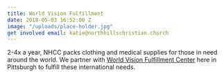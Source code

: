 ```yaml
---
title: World Vision Fulfillment
date: 2018-05-03 16:52:00 Z
image: "/uploads/place-holder.jpg"
get involved email: katie@northhillschristian.church
---
```


2-4x a year, NHCC packs clothing and medical supplies for those in need around the world. We partner with [World Vision Fulfillment Center](http://www.worldvisionusprograms.org/pittsburgh_volunteer.php) here in Pittsburgh to fulfill these international needs.